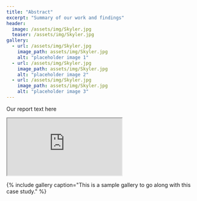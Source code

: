 ```yaml
---
title: "Abstract"
excerpt: "Summary of our work and findings"
header:
  image: /assets/img/Skyler.jpg
  teaser: /assets/img/Skyler.jpg
gallery:
  - url: /assets/img/Skyler.jpg
    image_path: assets/img/Skyler.jpg
    alt: "placeholder image 1"
  - url: /assets/img/Skyler.jpg
    image_path: assets/img/Skyler.jpg
    alt: "placeholder image 2"
  - url: /assets/img/Skyler.jpg
    image_path: assets/img/Skyler.jpg
    alt: "placeholder image 3"
---
```


Our report text here

<iframe src="https://docs.google.com/spreadsheets/d/e/2PACX-1vSrHN7wJ3KYsXJAE4LROnckK29-K7e8XuwEgclLIfXCx6t6EhtOrRsNxZjna8shbD6ND8GjQGMRxEdV/pubhtml?gid=0&amp;single=true&amp;widget=true&amp;headers=false"></iframe>

{% include gallery caption="This is a sample gallery to go along with this case study." %}
